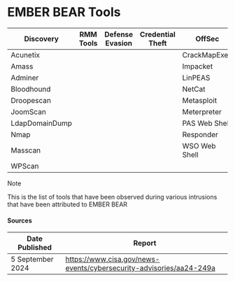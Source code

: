 # EMBER BEAR Tools

| Discovery | RMM Tools | Defense Evasion | Credential Theft | OffSec | Networking | LOLBAS | Exfiltration |
|---|---|---|---|---|---|---|---|
| Acunetix | | | | CrackMapExec | dnscat2 | PsExec | MEGA |
| Amass | | | | Impacket | GOST | | Rclone |
| Adminer | | | | LinPEAS | Iodine | | |
| Bloodhound | | | | NetCat | ProxyChains | | |
| Droopescan | | | | Metasploit | ReGeorg | | |
| JoomScan | | | | Meterpreter | | | |
| LdapDomainDump | | | | PAS Web Shell | | | |
| Nmap | | | | Responder | | | |
| Masscan | | | | WSO Web Shell  | | | |
| WPScan | | | | | | | |

> [!NOTE]
> This is the list of tools that have been observed during various intrusions that have been attributed to EMBER BEAR

#### Sources
| Date Published | Report |
|---|---|
| 5 September 2024 | https://www.cisa.gov/news-events/cybersecurity-advisories/aa24-249a | 
